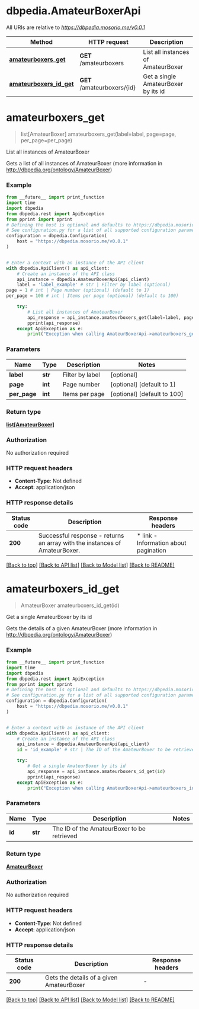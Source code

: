 # dbpedia.AmateurBoxerApi

All URIs are relative to *https://dbpedia.mosorio.me/v0.0.1*

Method | HTTP request | Description
------------- | ------------- | -------------
[**amateurboxers_get**](AmateurBoxerApi.md#amateurboxers_get) | **GET** /amateurboxers | List all instances of AmateurBoxer
[**amateurboxers_id_get**](AmateurBoxerApi.md#amateurboxers_id_get) | **GET** /amateurboxers/{id} | Get a single AmateurBoxer by its id


# **amateurboxers_get**
> list[AmateurBoxer] amateurboxers_get(label=label, page=page, per_page=per_page)

List all instances of AmateurBoxer

Gets a list of all instances of AmateurBoxer (more information in http://dbpedia.org/ontology/AmateurBoxer)

### Example

```python
from __future__ import print_function
import time
import dbpedia
from dbpedia.rest import ApiException
from pprint import pprint
# Defining the host is optional and defaults to https://dbpedia.mosorio.me/v0.0.1
# See configuration.py for a list of all supported configuration parameters.
configuration = dbpedia.Configuration(
    host = "https://dbpedia.mosorio.me/v0.0.1"
)


# Enter a context with an instance of the API client
with dbpedia.ApiClient() as api_client:
    # Create an instance of the API class
    api_instance = dbpedia.AmateurBoxerApi(api_client)
    label = 'label_example' # str | Filter by label (optional)
page = 1 # int | Page number (optional) (default to 1)
per_page = 100 # int | Items per page (optional) (default to 100)

    try:
        # List all instances of AmateurBoxer
        api_response = api_instance.amateurboxers_get(label=label, page=page, per_page=per_page)
        pprint(api_response)
    except ApiException as e:
        print("Exception when calling AmateurBoxerApi->amateurboxers_get: %s\n" % e)
```

### Parameters

Name | Type | Description  | Notes
------------- | ------------- | ------------- | -------------
 **label** | **str**| Filter by label | [optional] 
 **page** | **int**| Page number | [optional] [default to 1]
 **per_page** | **int**| Items per page | [optional] [default to 100]

### Return type

[**list[AmateurBoxer]**](AmateurBoxer.md)

### Authorization

No authorization required

### HTTP request headers

 - **Content-Type**: Not defined
 - **Accept**: application/json

### HTTP response details
| Status code | Description | Response headers |
|-------------|-------------|------------------|
**200** | Successful response - returns an array with the instances of AmateurBoxer. |  * link - Information about pagination <br>  |

[[Back to top]](#) [[Back to API list]](../README.md#documentation-for-api-endpoints) [[Back to Model list]](../README.md#documentation-for-models) [[Back to README]](../README.md)

# **amateurboxers_id_get**
> AmateurBoxer amateurboxers_id_get(id)

Get a single AmateurBoxer by its id

Gets the details of a given AmateurBoxer (more information in http://dbpedia.org/ontology/AmateurBoxer)

### Example

```python
from __future__ import print_function
import time
import dbpedia
from dbpedia.rest import ApiException
from pprint import pprint
# Defining the host is optional and defaults to https://dbpedia.mosorio.me/v0.0.1
# See configuration.py for a list of all supported configuration parameters.
configuration = dbpedia.Configuration(
    host = "https://dbpedia.mosorio.me/v0.0.1"
)


# Enter a context with an instance of the API client
with dbpedia.ApiClient() as api_client:
    # Create an instance of the API class
    api_instance = dbpedia.AmateurBoxerApi(api_client)
    id = 'id_example' # str | The ID of the AmateurBoxer to be retrieved

    try:
        # Get a single AmateurBoxer by its id
        api_response = api_instance.amateurboxers_id_get(id)
        pprint(api_response)
    except ApiException as e:
        print("Exception when calling AmateurBoxerApi->amateurboxers_id_get: %s\n" % e)
```

### Parameters

Name | Type | Description  | Notes
------------- | ------------- | ------------- | -------------
 **id** | **str**| The ID of the AmateurBoxer to be retrieved | 

### Return type

[**AmateurBoxer**](AmateurBoxer.md)

### Authorization

No authorization required

### HTTP request headers

 - **Content-Type**: Not defined
 - **Accept**: application/json

### HTTP response details
| Status code | Description | Response headers |
|-------------|-------------|------------------|
**200** | Gets the details of a given AmateurBoxer |  -  |

[[Back to top]](#) [[Back to API list]](../README.md#documentation-for-api-endpoints) [[Back to Model list]](../README.md#documentation-for-models) [[Back to README]](../README.md)

